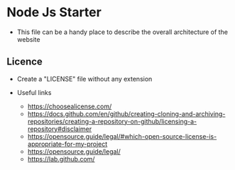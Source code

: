 # Node Js Starter
- This file can be a handy place to describe the overall architecture of the website

## Licence

- Create a "LICENSE" file without any extension

- Useful links
  - https://choosealicense.com/
  - https://docs.github.com/en/github/creating-cloning-and-archiving-repositories/creating-a-repository-on-github/licensing-a-repository#disclaimer
  - https://opensource.guide/legal/#which-open-source-license-is-appropriate-for-my-project
  - https://opensource.guide/legal/
  - https://lab.github.com/
